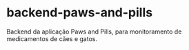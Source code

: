 # backend-paws-and-pills
Backend da aplicação Paws and Pills, para monitoramento de medicamentos de cães e gatos.
